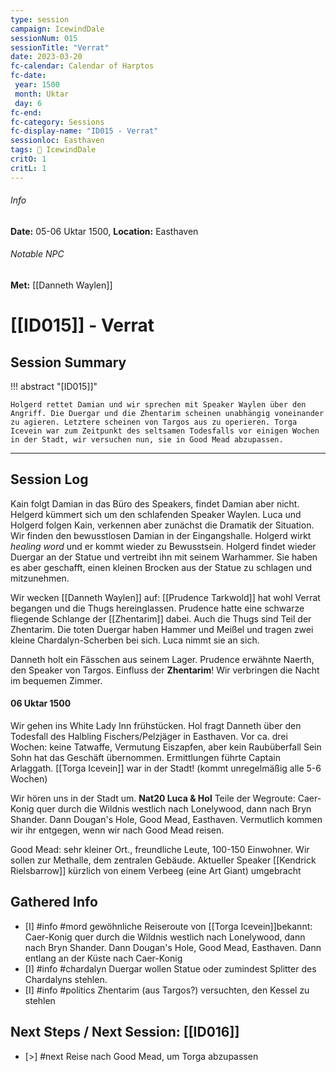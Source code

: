 ```yaml
---
type: session
campaign: IcewindDale
sessionNum: 015
sessionTitle: "Verrat"
date: 2023-03-20
fc-calendar: Calendar of Harptos
fc-date:
 year: 1500
 month: Uktar
 day: 6
fc-end:
fc-category: Sessions
fc-display-name: "ID015 - Verrat"
sessionloc: Easthaven
tags: 📅 IcewindDale
critO: 1
critL: 1
---
```

###### Info
**Date:** 05-06 Uktar 1500, **Location:** Easthaven
###### Notable NPC
**Met:** [[Danneth Waylen]]

# [[ID015]] - Verrat
## Session Summary
!!! abstract "[ID015]]"

    Holgerd rettet Damian und wir sprechen mit Speaker Waylen über den Angriff. Die Duergar und die Zhentarim scheinen unabhängig voneinander zu agieren. Letztere scheinen von Targos aus zu operieren. Torga Icevein war zum Zeitpunkt des seltsamen Todesfalls vor einigen Wochen in der Stadt, wir versuchen nun, sie in Good Mead abzupassen.

---
## Session Log
Kain folgt Damian in das Büro des Speakers, findet Damian aber nicht. Helgerd kümmert sich um den schlafenden Speaker Waylen. Luca und Holgerd folgen Kain, verkennen aber zunächst die Dramatik der Situation.
Wir finden den bewusstlosen Damian in der Eingangshalle. Holgerd wirkt *healing word* und er kommt wieder zu Bewusstsein. Holgerd findet wieder Duergar an der Statue und vertreibt ihn mit seinem Warhammer. Sie haben es aber geschafft, einen kleinen Brocken aus der Statue zu schlagen und mitzunehmen.

Wir wecken [[Danneth Waylen]] auf: [[Prudence Tarkwold]] hat wohl Verrat begangen und die Thugs hereinglassen. Prudence hatte eine schwarze fliegende Schlange der [[Zhentarim]] dabei. Auch die Thugs sind Teil der Zhentarim. Die toten Duergar haben Hammer und Meißel und tragen zwei kleine Chardalyn-Scherben bei sich. Luca nimmt sie an sich.

Danneth holt ein Fässchen aus seinem Lager. Prudence erwähnte Naerth, den Speaker von Targos. Einfluss der **Zhentarim**! Wir verbringen die Nacht im bequemen Zimmer.

#### 06 Uktar 1500
Wir gehen ins White Lady Inn frühstücken. Hol fragt Danneth über den Todesfall des Halbling Fischers/Pelzjäger in Easthaven. Vor ca. drei Wochen: keine Tatwaffe, Vermutung Eiszapfen, aber kein Raubüberfall
Sein Sohn hat das Geschäft übernommen. Ermittlungen führte Captain Arlaggath. [[Torga Icevein]] war in der Stadt! (kommt unregelmäßig alle 5-6 Wochen)

Wir hören uns in der Stadt um. **Nat20 Luca & Hol** Teile der Wegroute: Caer-Konig quer durch die Wildnis westlich nach Lonelywood, dann nach Bryn Shander. Dann Dougan's Hole, Good Mead, Easthaven.
Vermutlich kommen wir ihr entgegen, wenn wir nach Good Mead reisen.

Good Mead: sehr kleiner Ort., freundliche Leute, 100-150 Einwohner. Wir sollen zur Methalle, dem zentralen Gebäude.
Aktueller Speaker [[Kendrick Rielsbarrow]] kürzlich von einem Verbeeg (eine Art Giant) umgebracht

## Gathered Info
- [I] #info #mord gewöhnliche Reiseroute von [[Torga Icevein]]bekannt: Caer-Konig quer durch die Wildnis westlich nach Lonelywood, dann nach Bryn Shander. Dann Dougan's Hole, Good Mead, Easthaven. Dann entlang an der Küste nach Caer-Konig
- [I] #info #chardalyn Duergar wollen Statue oder zumindest Splitter des Chardalyns stehlen.
- [I] #info #politics Zhentarim (aus Targos?) versuchten, den Kessel zu stehlen

## Next Steps / Next Session: [[ID016]]
- [>] #next Reise nach Good Mead, um Torga abzupassen
